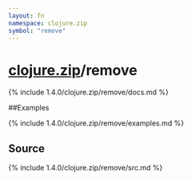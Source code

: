 ```yaml
---
layout: fn
namespace: clojure.zip
symbol: "remove"
---
```


# [clojure.zip](../)/remove

{% include 1.4.0/clojure.zip/remove/docs.md %}

##Examples

{% include 1.4.0/clojure.zip/remove/examples.md %}
## Source
{% include 1.4.0/clojure.zip/remove/src.md %}

